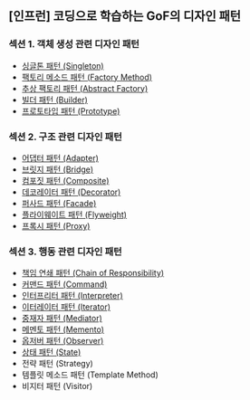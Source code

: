 ## [인프런] 코딩으로 학습하는 GoF의 디자인 패턴

### 섹션 1. 객체 생성 관련 디자인 패턴

- <a href="md/_01_creational_patterns/01.Singleton.md">싱글톤 패턴 (Singleton)</a>
- <a href="md/_01_creational_patterns/02.Factory Method.md">팩토리 메소드 패턴 (Factory Method)</a>
- <a href="md/_01_creational_patterns/03.Abstract Factory.md">추상 팩토리 패턴 (Abstract Factory)</a>
- <a href="md/_01_creational_patterns/04.Builder.md">빌더 패턴 (Builder)</a>
- <a href="md/_01_creational_patterns/05.Prototype.md">프로토타입 패턴 (Prototype)</a>

### 섹션 2. 구조 관련 디자인 패턴

- <a href="md/_02_structural_patterns/06.Adapter.md">어댑터 패턴 (Adapter)</a>
- <a href="md/_02_structural_patterns/07.Bridge.md">브릿지 패턴 (Bridge)</a>
- <a href="md/_02_structural_patterns/08.Composite.md">컴포짓 패턴 (Composite)</a>
- <a href="md/_02_structural_patterns/09.Decorator.md">데코레이터 패턴 (Decorator)</a>
- <a href="md/_02_structural_patterns/10.Facade.md">퍼사드 패턴 (Facade)</a>
- <a href="md/_02_structural_patterns/11.Flyweight.md">플라이웨이트 패턴 (Flyweight)</a>
- <a href="md/_02_structural_patterns/12.Proxy.md">프록시 패턴 (Proxy)</a>

### 섹션 3. 행동 관련 디자인 패턴

- <a href="md/_03_behavioral_patterns/13.Chain of Responsibility.md">책임 연쇄 패턴 (Chain of Responsibility)</a>
- <a href="md/_03_behavioral_patterns/14.Command.md">커맨드 패턴 (Command)</a>
- <a href="md/_03_behavioral_patterns/15.Interpreter.md">인터프리터 패턴 (Interpreter)</a>
- <a href="md/_03_behavioral_patterns/16.Iterator.md">이터레이터 패턴 (Iterator)</a>
- <a href="md/_03_behavioral_patterns/17.Mediator.md">중재자 패턴 (Mediator)</a>
- <a href="md/_03_behavioral_patterns/18.Memento.md">메멘토 패턴 (Memento)</a>
- <a href="md/_03_behavioral_patterns/19.Observer.md">옵저버 패턴 (Observer)</a>
- <a href="md/_03_behavioral_patterns/20.State.md">상태 패턴 (State)</a>
- 전략 패턴 (Strategy)
- 템플릿 메소드 패턴 (Template Method)
- 비지터 패턴 (Visitor)

